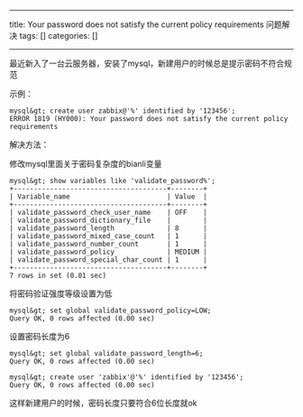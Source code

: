 
--- 
title:  Your password does not satisfy the current policy requirements 问题解决 
tags: []
categories: [] 

---
最近新入了一台云服务器，安装了mysql，新建用户的时候总是提示密码不符合规范

示例：

```
mysql&gt; create user zabbix@'%' identified by '123456';
ERROR 1819 (HY000): Your password does not satisfy the current policy requirements
```

解决方法：

修改mysql里面关于密码复杂度的bianli变量

```
mysql&gt; show variables like 'validate_password%';
+--------------------------------------+--------+
| Variable_name                        | Value  |
+--------------------------------------+--------+
| validate_password_check_user_name    | OFF    |
| validate_password_dictionary_file    |        |
| validate_password_length             | 8      |
| validate_password_mixed_case_count   | 1      |
| validate_password_number_count       | 1      |
| validate_password_policy             | MEDIUM |
| validate_password_special_char_count | 1      |
+--------------------------------------+--------+
7 rows in set (0.01 sec)
```

将密码验证强度等级设置为低

```
mysql&gt; set global validate_password_policy=LOW;
Query OK, 0 rows affected (0.00 sec)
```

设置密码长度为6

```
mysql&gt; set global validate_password_length=6;
Query OK, 0 rows affected (0.00 sec)

mysql&gt; create user 'zabbix'@'%' identified by '123456';
Query OK, 0 rows affected (0.00 sec)
```

这样新建用户的时候，密码长度只要符合6位长度就ok
